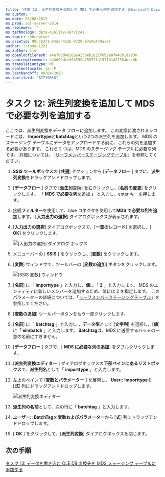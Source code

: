 ```yaml
---
title: '作業 12: 派生列変換を追加して MDS で必要な列を追加する |Microsoft Docs'
ms.custom: ''
ms.date: 03/06/2017
ms.prod: sql-server-2014
ms.reviewer: ''
ms.technology: data-quality-services
ms.topic: conceptual
ms.assetid: 98ccb271-04da-4126-9729-67e9a479aaef
author: lrtoyou1223
ms.author: lle
ms.openlocfilehash: a4a70dd4d288e425beb2821f6b2aaf440b1d1930
ms.sourcegitcommit: ad4d92dce894592a259721a1571b1d8736abacdb
ms.translationtype: MT
ms.contentlocale: ja-JP
ms.lasthandoff: 08/04/2020
ms.locfileid: "87719058"
---
```

# <a name="task-12-adding-derived-column-transform-to-add-columns-required-by-mds"></a>タスク 12: 派生列変換を追加して MDS で必要な列を追加する
  ここでは、派生列変換をデータ フローに追加します。 この変換に渡されるレコードには、 **Importtype**と**batchtag**という2つの派生列を追加します。 MDS のステージング テーブルにデータをアップロードする前に、これらの列を追加する必要があります。 これら 2 つは、MDS のステージング テーブルに必要な列です。 詳細については、「[リーフメンバーステージングテーブル](../master-data-services/leaf-member-staging-table-master-data-services.md)」を参照してください。  
  
1.  **SSIS ツールボックス**の [**共通**] セクションから [**データフロー** ] タブに、**派生列変換**をドラッグアンドドロップします。  
  
2.  [**データフロー** ] タブで [**派生列**変換] を右クリックし、[**名前の変更**] をクリックします。 「 **MDS で必要な列**を追加 **」** と入力し、enter キーを押します。  
  
3.  接続**フィルター**を使用して、blue コネクタを使用して**MDS で必要な列を追加**します。 [**入力出力の選択**] ダイアログボックスが表示されます。  
  
4.  [**入力出力の選択**] ダイアログボックスで、[**一意のレコード**] を選択し、[ **OK**] をクリックします。  
  
     ![[入出力の選択] ダイアログ ボックス](../../2014/tutorials/media/et-addingdcttoaddcolumnsrequiredbymds-01.jpg "[入出力の選択] ダイアログ ボックス")  
  
5.  メニューバーの [ **SSIS** ] をクリックし、[**変数**] をクリックします。  
  
6.  [**変数**] ウィンドウで、ツールバーの [**変数の追加**] ボタンをクリックします。  
  
     ![[SSIS 変数] ウィンドウ](../../2014/tutorials/media/et-addingdcttoaddcolumnsrequiredbymds-02.jpg "[SSIS 変数] ウィンドウ")  
  
7.  [**名前**] に「 **importtype** 」と入力し、**値**に「 **2** 」と入力します。 MDS のエンティティに新しいメンバーを追加するため、値には 2 を指定します。 このパラメーターの詳細については、「[リーフメンバーステージングテーブル](../master-data-services/leaf-member-staging-table-master-data-services.md)」を参照してください。  
  
8.  [**変数の追加**] ツールバーボタンをもう一度クリックします。  
  
9. [**名前**] に「 **batchtag** 」と入力し **、データ型**として [**文字列**] を選択し、[**値**] に「 **eimbatch** 」と入力します。 **Batchtag**は、MDS に送信するバッチの一意の名前にすぎません。  
  
10. [**データフロー** ] タブで、[ **MDS に必要な列の追加**] をダブルクリックします。  
  
11. [**派生列変換エディター** ] ダイアログボックスの**下部ペインにあるリストボックス**で、**派生列名**として「 **importtype** 」と入力します。  
  
12. 左上のペインで [**変数とパラメーター** ] を展開し、 **User:: Importtype**を [**式**] 列にドラッグアンドドロップします。  
  
     ![派生列変換エディター](../../2014/tutorials/media/et-addingdcttoaddcolumnsrequiredbymds-03.jpg "派生列変換エディター")  
  
13. **派生列の名前**として、次の行に「 **batchtag** 」と入力します。  
  
14. **ユーザー:: BatchTag**を**変数およびパラメーター**から [**式**] 列にドラッグアンドドロップします。  
  
15. [ **OK** ] をクリックして、[**派生列変換**] ダイアログボックスを閉じます。  
  
## <a name="next-step"></a>次の手順  
 [タスク 13: データを書き込む OLE DB 変換先を MDS ステージング テーブルに追加する](../../2014/tutorials/task-13-adding-ole-db-destination-to-write-data-to-mds-staging-table.md)  
  
  
